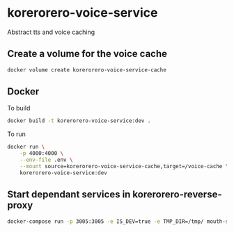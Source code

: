 # korerorero-voice-service

Abstract tts and voice caching

## Create a volume for the voice cache

```bash
docker volume create korerorero-voice-service-cache
```

## Docker

To build

```bash
docker build -t korerorero-voice-service:dev .
```

To run

```bash
docker run \
    -p 4000:4000 \
    --env-file .env \
    --mount source=korerorero-voice-service-cache,target=/voice-cache \
    korerorero-voice-service:dev
```

## Start dependant services in korerorero-reverse-proxy

```bash
docker-compose run -p 3005:3005 -e IS_DEV=true -e TMP_DIR=/tmp/ mouth-shapes
```

